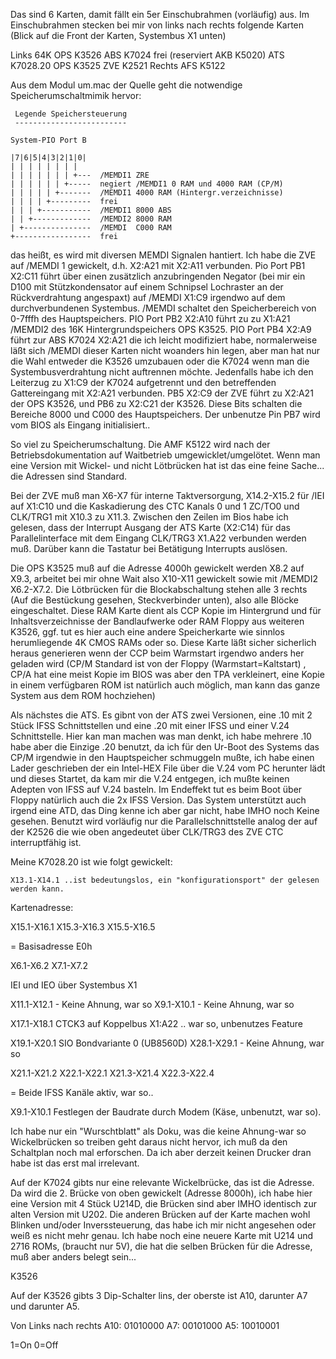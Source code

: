 Das sind 6 Karten, damit fällt ein 5er Einschubrahmen (vorläufig) aus.
Im Einschubrahmen stecken bei mir von links nach rechts folgende Karten (Blick auf die Front der Karten, Systembus X1 unten)

Links 64K OPS K3526
ABS K7024
frei (reserviert AKB K5020)
ATS K7028.20
OPS K3525
ZVE K2521
Rechts AFS K5122

Aus dem Modul um.mac der Quelle geht die notwendige Speicherumschaltmimik hervor:




     Legende Speichersteuerung
     -------------------------
  
    System-PIO Port B
 
    |7|6|5|4|3|2|1|0|
    | | | | | | | |
    | | | | | | | +---  /MEMDI1 ZRE
    | | | | | | +-----  negiert /MEMDI1 0 RAM und 4000 RAM (CP/M)
    | | | | | +-------  /MEMDI1 4000 RAM (Hintergr.verzeichnisse)
    | | | | +---------  frei
    | | | +-----------  /MEMDI1 8000 ABS
    | | +-------------  /MEMDI2 8000 RAM
    | +---------------  /MEMDI  C000 RAM
    +-----------------  frei



das heißt, es wird mit diversen MEMDI Signalen hantiert. Ich habe die ZVE auf /MEMDI 1 gewickelt, d.h. X2:A21 mit X2:A11 verbunden. Pio Port PB1 X2:C11 führt über einen zusätzlich anzubringenden Negator
(bei mir ein D100 mit Stützkondensator auf einem Schnipsel Lochraster an der Rückverdrahtung angespaxt) auf /MEMDI X1:C9 irgendwo auf dem durchverbundenen Systembus. /MEMDI schaltet den Speicherbereich von 0-7fffh des Hauptspeichers. PIO Port PB2 X2:A10 führt zu zu X1:A21 /MEMDI2 des 16K Hintergrundspeichers OPS K3525. PIO Port PB4 X2:A9 führt zur ABS K7024 X2:A21 die ich leicht modifiziert habe, normalerweise läßt sich /MEMDI dieser Karten nicht woanders hin legen, aber man hat nur die Wahl entweder die K3526 umzubauen oder die K7024 wenn man die Systembusverdrahtung nicht auftrennen möchte. Jedenfalls habe ich den Leiterzug zu X1:C9 der K7024 aufgetrennt und den betreffenden Gattereingang mit X2:A21 verbunden. PB5 X2:C9 der ZVE führt zu X2:A21 der OPS K3526, und PB6 zu X2:C21 der K3526. Diese Bits schalten die Bereiche 8000 und C000 des Hauptspeichers.
Der unbenutze Pin PB7 wird vom BIOS als Eingang initialisiert..

So viel zu Speicherumschaltung. Die AMF K5122 wird nach der Betriebsdokumentation auf Waitbetrieb umgewicklet/umgelötet. Wenn man eine Version mit Wickel- und nicht Lötbrücken hat ist das eine feine Sache... die Adressen sind Standard.

Bei der ZVE muß man X6-X7 für interne Taktversorgung, X14.2-X15.2 für /IEI auf X1:C10 und die Kaskadierung des CTC Kanals 0 und 1 ZC/TO0 und CLK/TRG1 mit X10.3 zu X11.3.
Zwischen den Zeilen im Bios habe ich gelesen, dass der Interrupt Ausgang der ATS Karte (X2:C14) für das Parallelinterface mit dem Eingang CLK/TRG3 X1.A22 verbunden werden muß. Darüber kann die Tastatur bei Betätigung Interrupts auslösen.


Die OPS K3525 muß auf die Adresse 4000h gewickelt werden X8.2 auf X9.3, arbeitet bei mir ohne Wait
also X10-X11 gewickelt sowie mit /MEMDI2 X6.2-X7.2. Die Lötbrücken für die Blockabschaltung stehen alle 3 rechts (Auf die Bestückung gesehen, Steckverbinder unten), also alle Blöcke eingeschaltet.
Diese RAM Karte dient als CCP Kopie im Hintergrund und für Inhaltsverzeichnisse der Bandlaufwerke oder RAM Floppy aus weiteren K3526, ggf. tut es hier auch eine andere Speicherkarte wie sinnlos herumliegende 4K CMOS RAMs oder so.
Diese Karte läßt sicher sicherlich heraus generieren wenn der CCP beim Warmstart irgendwo anders her geladen wird (CP/M Standard ist von der Floppy (Warmstart=Kaltstart) , CP/A hat eine meist Kopie im BIOS was aber den TPA verkleinert, eine Kopie in einem verfügbaren ROM ist natürlich auch möglich, man kann das ganze System aus dem ROM hochziehen)

Als nächstes die ATS. Es gibnt von der ATS zwei Versionen, eine .10 mit 2 Stück IFSS Schnittstellen und eine .20 mit einer IFSS und einer V.24 Schnittstelle. Hier kan man machen was man denkt, ich habe mehrere .10 habe aber die Einzige .20 benutzt, da ich für den Ur-Boot des Systems das CP/M irgendwie in den Hauptspeicher schmuggeln mußte, ich habe einen Lader geschrieben der ein Intel-HEX File über die V.24 vom PC herunter lädt und dieses Startet, da kam mir die V.24 entgegen, ich mußte keinen Adepten von IFSS auf V.24 basteln. Im Endeffekt tut es beim Boot über Floppy natürlich auch die 2x IFSS Version. Das System unterstützt auch irgend eine ATD, das Ding kenne ich aber gar nicht, habe IMHO noch Keine gesehen. Benutzt wird vorläufig nur die Parallelschnittstelle analog der auf der K2526 die wie oben angedeutet über CLK/TRG3 des ZVE CTC interruptfähig ist.

Meine K7028.20 ist wie folgt gewickelt:

    X13.1-X14.1 ..ist bedeutungslos, ein "konfigurationsport" der gelesen werden kann.

Kartenadresse:
   
   X15.1-X16.1
   X15.3-X16.3
   X15.5-X16.5

= Basisadresse E0h

   X6.1-X6.2
   X7.1-X7.2

IEI und IEO über Systembus X1

   X11.1-X12.1 - Keine Ahnung, war so
   X9.1-X10.1 - Keine Ahnung, war so

   X17.1-X18.1 CTCK3 auf Koppelbus X1:A22 .. war so, unbenutzes Feature

   X19.1-X20.1 SIO Bondvariante 0 (UB8560D)
   X28.1-X29.1 - Keine Ahnung, war so

   X21.1-X21.2
   X22.1-X22.1
   X21.3-X21.4
   X22.3-X22.4

= Beide IFSS Kanäle aktiv, war so..

   X9.1-X10.1 Festlegen der Baudrate durch Modem (Käse, unbenutzt, war so).

Ich habe nur ein "Wurschtblatt" als Doku, was die keine Ahnung-war so Wickelbrücken so treiben geht daraus nicht hervor, ich muß da den Schaltplan noch mal erforschen. Da ich aber derzeit keinen Drucker dran habe ist das erst mal irrelevant.

Auf der K7024 gibts nur eine relevante Wickelbrücke, das ist die Adresse. Da wird die 2. Brücke von oben gewickelt (Adresse 8000h), ich habe hier eine Version mit 4 Stück U214D, die Brücken sind aber IMHO identisch zur alten Version mit U202. Die anderen Brücken auf der Karte machen wohl Blinken und/oder Inverssteuerung, das habe ich mir nicht angesehen oder weiß es nicht mehr genau.
Ich habe noch eine neuere Karte mit U214 und 2716 ROMs, (braucht nur 5V), die hat die selben Brücken für die Adresse, muß aber anders belegt sein...

K3526

Auf der K3526 gibts 3 Dip-Schalter lins, der oberste ist A10, darunter A7 und darunter A5.

   Von Links nach rechts
   A10: 01010000
    A7: 00101000
    A5: 10010001

   1=On
   0=Off
